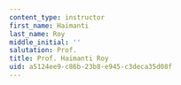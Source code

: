 ```yaml
---
content_type: instructor
first_name: Haimanti
last_name: Roy
middle_initial: ''
salutation: Prof.
title: Prof. Haimanti Roy
uid: a5124ee9-c86b-23b8-e945-c3deca35d08f
---
```

